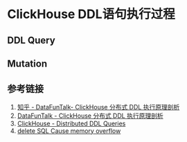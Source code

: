 # ClickHouse DDL语句执行过程


## DDL Query


## Mutation



## 参考链接
1. [知乎 - DataFunTalk​ - ClickHouse 分布式 DDL 执行原理剖析](https://zhuanlan.zhihu.com/p/590261481)
2. [DataFunTalk​ - ClickHouse 分布式 DDL 执行原理剖析](https://mp.weixin.qq.com/s/9Nj35oA0hGZL54nm5Krvig)
3. [ClickHouse - Distributed DDL Queries](https://clickhouse.com/docs/en/sql-reference/distributed-ddl)
4. [delete SQL Cause memory overflow](https://github.com/ClickHouse/ClickHouse/issues/9670)
